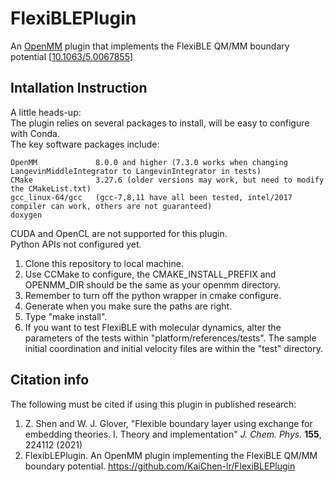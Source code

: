 # FlexiBLEPlugin
An [OpenMM](https://github.com/openmm/openmm) plugin that implements the FlexiBLE QM/MM boundary potential [[10.1063/5.0067855](https://doi.org/10.1063/5.0067855)]

## Intallation Instruction
A little heads-up:  
The plugin relies on several packages to install, will be easy to configure with Conda.  
The key software packages include: 

    OpenMM             8.0.0 and higher (7.3.0 works when changing LangevinMiddleIntegrator to LangevinIntegrator in tests) 
    CMake              3.27.6 (older versions may work, but need to modify the CMakeList.txt) 
    gcc_linux-64/gcc   (gcc-7,8,11 have all been tested, intel/2017 compiler can work, others are not guaranteed)
    doxygen

CUDA and OpenCL are not supported for this plugin.  
Python APIs not configured yet. 

1. Clone this repository to local machine. 
2. Use CCMake to configure, the CMAKE_INSTALL_PREFIX and OPENMM_DIR should be the same as your openmm directory.
3. Remember to turn off the python wrapper in cmake configure.
5. Generate when you make sure the paths are right.
6. Type "make install". 
7. If you want to test FlexiBLE with molecular dynamics, alter the parameters of the tests within "platform/references/tests". The sample initial coordination and initial velocity files are within the "test" directory. 

## Citation info
The following must be cited if using this plugin in published research: 

1. Z. Shen and W. J. Glover, "Flexible boundary layer using exchange for embedding theories. I. Theory and implementation" *J. Chem. Phys.* **155**, 224112 (2021)
2. FlexibLEPlugin. An OpenMM plugin implementing the FlexiBLE QM/MM boundary potential. https://github.com/KaiChen-lr/FlexiBLEPlugin




